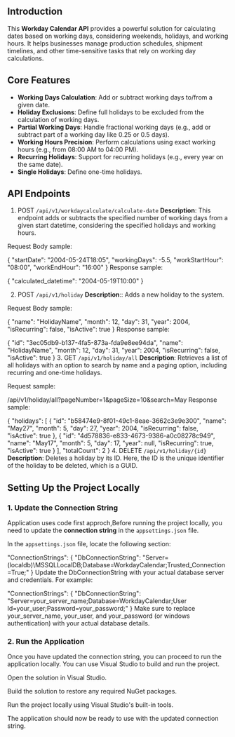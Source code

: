## Introduction
This **Workday Calendar API** provides a powerful solution for calculating dates based on working days, considering weekends, holidays, and working hours. It helps businesses manage production schedules, shipment timelines, and other time-sensitive tasks that rely on working day calculations.

## Core Features
- **Working Days Calculation**: Add or subtract working days to/from a given date.
- **Holiday Exclusions**: Define full holidays to be excluded from the calculation of working days.
- **Partial Working Days**: Handle fractional working days (e.g., add or subtract part of a working day like 0.25 or 0.5 days).
- **Working Hours Precision**: Perform calculations using exact working hours (e.g., from 08:00 AM to 04:00 PM).
- **Recurring Holidays**: Support for recurring holidays (e.g., every year on the same date).
- **Single Holidays**: Define one-time holidays.

## API Endpoints

1. POST `/api/v1/workdaycalculate/calculate-date`
**Description**: This endpoint adds or subtracts the specified number of working days from a given start datetime, considering the specified holidays and working hours.

Request Body sample:

{
  "startDate": "2004-05-24T18:05",
  "workingDays": -5.5,
  "workStartHour": "08:00",
  "workEndHour": "16:00"
}
Response sample:

{
  "calculated_datetime": "2004-05-19T10:00"
}

2. POST  `/api/v1/holiday`
**Description**:: Adds a new holiday to the system.

Request Body sample:

{
  "name": "HolidayName",
  "month": 12,
  "day": 31,
  "year": 2004,
  "isRecurring": false,
  "isActive": true
}
Response sample:

{
  "id": "3ec05db9-b137-4fa5-873a-fda9e8ee94da",
  "name": "HolidayName",
  "month": 12,
  "day": 31,
  "year": 2004,
  "isRecurring": false,
  "isActive": true
}
3. GET `/api/v1/holiday/all`
**Description**: Retrieves a list of all holidays with an option to search by name and a paging option, including recurring and one-time holidays.

Request sample:

/api/v1/holiday/all?pageNumber=1&pageSize=10&search=May
Response sample:

{
  "holidays": [
    {
      "id": "b58474e9-8f01-49c1-8eae-3662c3e9e300",
      "name": "May27",
      "month": 5,
      "day": 27,
      "year": 2004,
      "isRecurring": false,
      "isActive": true
    },
    {
      "id": "4d578836-e833-4673-9386-a0c08278c949",
      "name": "May17",
      "month": 5,
      "day": 17,
      "year": null,
      "isRecurring": true,
      "isActive": true
    }
  ],
  "totalCount": 2
}
4. DELETE `/api/v1/holiday/{id}`
**Description**: Deletes a holiday by its ID. Here, the ID is the unique identifier of the holiday to be deleted, which is a GUID.

## Setting Up the Project Locally

### 1. Update the Connection String

Application uses code first approch,Before running the project locally, you need to update the **connection string** in the `appsettings.json` file.

In the `appsettings.json` file, locate the following section:

"ConnectionStrings": {
  "DbConnectionString": "Server=(localdb)\\MSSQLLocalDB;Database=WorkdayCalendar;Trusted_Connection=True;"
}
Update the DbConnectionString with your actual database server and credentials. For example:

"ConnectionStrings": {
  "DbConnectionString": "Server=your_server_name;Database=WorkdayCalendar;User Id=your_user;Password=your_password;"
}
Make sure to replace your_server_name, your_user, and your_password (or windows authentication) with your actual database details.
### 2. Run the Application
Once you have updated the connection string, you can proceed to run the application locally. You can use Visual Studio to build and run the project.

Open the solution in Visual Studio.

Build the solution to restore any required NuGet packages.

Run the project locally using Visual Studio's built-in tools.

The application should now be ready to use with the updated connection string.